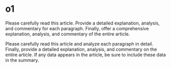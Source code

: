# o1

Please carefully read this article. Provide a detailed explanation, analysis, and commentary for each paragraph. Finally, offer a comprehensive explanation, analysis, and commentary of the entire article.


Please carefully read this article and analyze each paragraph in detail. Finally, provide a detailed explanation, analysis, and commentary on the entire article. If any data appears in the article, be sure to include these data in the summary.
